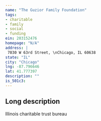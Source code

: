 ```yaml
---
name: "The Guzior Family Foundation"
tags:
- charitable
- family
- social
- funding
ein: 203152476
homepage: "N/A"
address: |
 7030 W 63rd Street, \nChicago, IL 60638
state: "IL"
city: "Chicago"
lng: -87.796646
lat: 41.777397
description: ""
is_501c3: 
---
```


## Long description

Illinois charitable trust bureau
